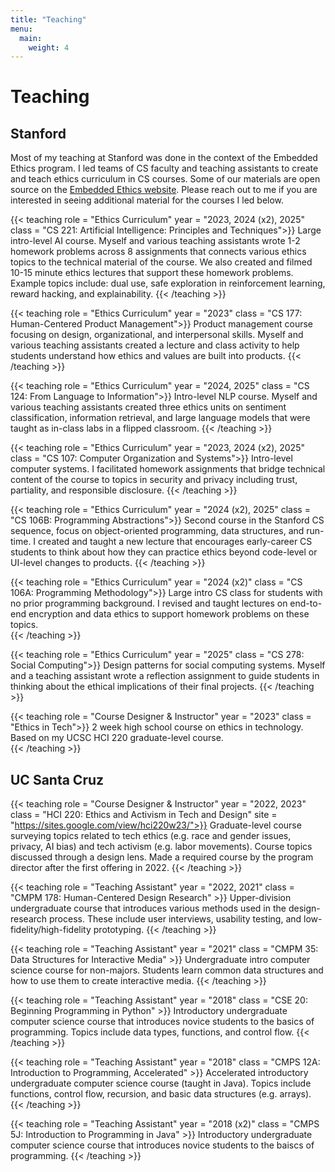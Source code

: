 ```yaml
---
title: "Teaching"
menu:
  main:
    weight: 4
---
```


# Teaching 
<!--{{< teaching role = "TA" year = "2018" class = "Programming" site = "www.google.com" >}}
python class
{{< /teaching >}}-->
## Stanford ##
Most of my teaching at Stanford was done in the context of the Embedded Ethics program. I led teams of CS faculty and teaching assistants to create and teach ethics curriculum in CS courses. Some of our materials are open source on the [Embedded Ethics website][ethics-site]. Please reach out to me if you are interested in seeing additional material for the courses I led below. 

{{< teaching role = "Ethics Curriculum" year = "2023, 2024 (x2), 2025" class = "CS 221: Artificial Intelligence: Principles and Techniques">}}
Large intro-level AI course. Myself and various teaching assistants wrote 1-2 homework problems across 8 assignments that connects various ethics topics to the technical material of the course. We also created and filmed 10-15 minute ethics lectures that support these homework problems. Example topics include: dual use, safe exploration in reinforcement learning, reward hacking, and explainability.
{{< /teaching >}}

{{< teaching role = "Ethics Curriculum" year = "2023" class = "CS 177: Human-Centered Product Management">}}
Product management course focusing on design, organizational, and interpersonal skills. Myself and various teaching assistants created a lecture and class activity to help students understand how ethics and values are built into products. 
{{< /teaching >}}

{{< teaching role = "Ethics Curriculum" year = "2024, 2025" class = "CS 124: From Language to Information">}}
Intro-level NLP course. Myself and various teaching assistants created three ethics units on sentiment classification, information retrieval, and large language models that were taught as in-class labs in a flipped classroom. 
{{< /teaching >}}

{{< teaching role = "Ethics Curriculum" year = "2023, 2024 (x2), 2025" class = "CS 107: Computer Organization and Systems">}}
Intro-level computer systems. I facilitated homework assignments that bridge technical content of the course to topics in security and privacy including trust, partiality, and responsible disclosure.
{{< /teaching >}}

{{< teaching role = "Ethics Curriculum" year = "2024 (x2), 2025" class = "CS 106B: Programming Abstractions">}}
Second course in the Stanford CS sequence, focus on object-oriented programming, data structures, and run-time. I created and taught a new lecture that encourages early-career CS students to think about how they can practice ethics beyond code-level or UI-level changes to products. 
{{< /teaching >}}

{{< teaching role = "Ethics Curriculum" year = "2024 (x2)" class = "CS 106A: Programming Methodology">}}
Large intro CS class for students with no prior programming background. I revised and taught lectures on end-to-end encryption and data ethics to support homework problems on these topics.  
{{< /teaching >}}

{{< teaching role = "Ethics Curriculum" year = "2025" class = "CS 278: Social Computing">}}
Design patterns for social computing systems. Myself and a teaching assistant wrote a reflection assignment to guide students in thinking about the ethical implications of their final projects. 
{{< /teaching >}}

{{< teaching role = "Course Designer & Instructor" year = "2023" class = "Ethics in Tech">}}
2 week high school course on ethics in technology. Based on my UCSC HCI 220 graduate-level course.  
{{< /teaching >}}

## UC Santa Cruz ##
{{< teaching role = "Course Designer & Instructor" year = "2022, 2023" class = "HCI 220: Ethics and Activism in Tech and Design" site = "https://sites.google.com/view/hci220w23/">}}
Graduate-level course surveying topics related to tech ethics (e.g. race and gender issues, privacy, AI bias) and tech activism (e.g. labor movements). Course topics discussed through a design lens. Made a required course by the program director after the first offering in 2022. 
{{< /teaching >}}

{{< teaching role = "Teaching Assistant" year = "2022, 2021" class = "CMPM 178: Human-Centered Design Research" >}}
Upper-division undergraduate course that introduces various methods used in the design-research process. These include user interviews, usability testing, and low-fidelity/high-fidelity prototyping.
{{< /teaching >}}

{{< teaching role = "Teaching Assistant" year = "2021" class = "CMPM 35: Data Structures for Interactive Media" >}}
Undergraduate intro computer science course for non-majors. Students learn common data structures and how to use them to create interactive media. 
{{< /teaching >}}

{{< teaching role = "Teaching Assistant" year = "2018" class = "CSE 20: Beginning Programming in Python" >}}
Introductory undergraduate computer science course that introduces novice students to the basics of programming. Topics include data types, functions, and control flow. 
{{< /teaching >}}

{{< teaching role = "Teaching Assistant" year = "2018" class = "CMPS 12A: Introduction to Programming, Accelerated" >}}
Accelerated introductory undergraduate computer science course (taught in Java). Topics include functions, control flow, recursion, and basic data structures (e.g. arrays). 
{{< /teaching >}}

{{< teaching role = "Teaching Assistant" year = "2018 (x2)" class = "CMPS 5J: Introduction to Programming in Java" >}}
Introductory undergraduate computer science course that introduces novice students to the baiscs of programming. 
{{< /teaching >}}

[ethics-site]: https://embeddedethics.stanford.edu/
[dual-use]: https://youtu.be/2xQLCXqOtdU?si=MfipXpXig7QqpAAe 
<!--### Undergraduate Research Mentoring 
As part of the Tech4Good Lab I am involved in leading multiple teams of undergraduate research students each quarter. I have had the pleasure of mentoring the following UC Santa Cruz students in various areas related to my research: 
* Sonia Atre (Fall 2019, data analytics)
* Ashvini Bhupatiraju (Winter 2020 - present, UX research, qualitative research)  
* Jason Chan (Fall 2019, qualitative research)  
* Colin Chen (Spring 2019, qualitative research)
* Gurdikhia Kaur (Summer 2019, qualitative research)
* Sonali Malik (Fall 2019 - present, data analytics, UX research)
* Taylor McPherson (Winter 2020 - Fall 2021, UX research, qualitative research)
* Aidan Nguyen (Winter 2020, UX research)
* Benjamin Paulsen (Spring 2020 - Winter 2021, UX research)
* Victoria Shu (Fall 2019, data analytics)
* Puja Vasan (Fall 2019, qualitative research)
* Melanie Wong (Spring 2019, qualitative research)-->
